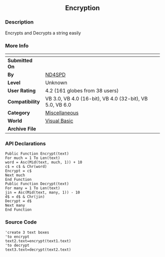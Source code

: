 ﻿<div align="center">

## Encryption


</div>

### Description

Encrypts and Decrypts a string easily
 
### More Info
 


<span>             |<span>
---                |---
**Submitted On**   |
**By**             |[ND4SPD](https://github.com/Planet-Source-Code/PSCIndex/blob/master/ByAuthor/nd4spd.md)
**Level**          |Unknown
**User Rating**    |4.2 (161 globes from 38 users)
**Compatibility**  |VB 3\.0, VB 4\.0 \(16\-bit\), VB 4\.0 \(32\-bit\), VB 5\.0, VB 6\.0
**Category**       |[Miscellaneous](https://github.com/Planet-Source-Code/PSCIndex/blob/master/ByCategory/miscellaneous__1-1.md)
**World**          |[Visual Basic](https://github.com/Planet-Source-Code/PSCIndex/blob/master/ByWorld/visual-basic.md)
**Archive File**   |[](https://github.com/Planet-Source-Code/nd4spd-encryption__1-2280/archive/master.zip)

### API Declarations

```
Public Function Encrypt(text)
For much = 1 To Len(text)
word = Asc(Mid(text, much, 1)) + 10
c$ = c$ & Chr(word)
Encrypt = c$
Next much
End Function
Public Function Decrypt(text)
For many = 1 To Len(text)
jin = Asc(Mid(text, many, 1)) - 10
d$ = d$ & Chr(jin)
Decrypt = d$
Next many
End Function
```


### Source Code

```
'create 3 text boxes
'to encrypt
text2.text=encrypt(text1.text)
'to decrypt
text3.text=decrypt(text2.text)
```


